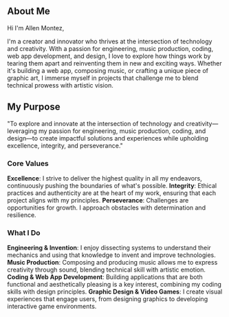 

## About Me 
Hi I'm Allen Montez,

I'm a creator and innovator who thrives at the intersection of technology and creativity. With a passion for engineering, music production, coding, web app development, and design, I love to explore how things work by tearing them apart and reinventing them in new and exciting ways. Whether it's building a web app, composing music, or crafting a unique piece of graphic art, I immerse myself in projects that challenge me to blend technical prowess with artistic vision.

## My Purpose
"To explore and innovate at the intersection of technology and creativity—leveraging my passion for engineering, music production, coding, and design—to create impactful solutions and experiences while upholding excellence, integrity, and perseverance."

### Core Values
**Excellence**: I strive to deliver the highest quality in all my endeavors, continuously pushing the boundaries of what's possible.
**Integrity**: Ethical practices and authenticity are at the heart of my work, ensuring that each project aligns with my principles.
**Perseverance**: Challenges are opportunities for growth. I approach obstacles with determination and resilience.

### What I Do
**Engineering & Invention**: I enjoy dissecting systems to understand their mechanics and using that knowledge to invent and improve technologies.
**Music Production**: Composing and producing music allows me to express creativity through sound, blending technical skill with artistic emotion.
**Coding & Web App Development**: Building applications that are both functional and aesthetically pleasing is a key interest, combining my coding skills with design principles.
**Graphic Design & Video Games**: I create visual experiences that engage users, from designing graphics to developing interactive game environments.
